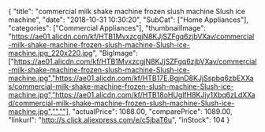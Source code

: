 {
	"title": "commercial milk shake machine frozen slush machine Slush ice machine",
	"date": "2018-10-31 10:30:20",
	"SubCat": ["Home Appliances"],
	"categories": ["Commercial Appliances"],
	"thumbnailImage": "https://ae01.alicdn.com/kf/HTB1MvxzcgjN8KJjSZFgq6zjbVXav/commercial-milk-shake-machine-frozen-slush-machine-Slush-ice-machine.jpg_220x220.jpg",
	"BigImage": ["https://ae01.alicdn.com/kf/HTB1MvxzcgjN8KJjSZFgq6zjbVXav/commercial-milk-shake-machine-frozen-slush-machine-Slush-ice-machine.jpg","https://ae01.alicdn.com/kf/HTB17E.BgjnD8KJjSspbq6zbEXXas/commercial-milk-shake-machine-frozen-slush-machine-Slush-ice-machine.jpg","https://ae01.alicdn.com/kf/HTB18oHUglfH8KJjy1Xbq6zLdXXad/commercial-milk-shake-machine-frozen-slush-machine-Slush-ice-machine.jpg","",""],
	"actualPrice": 1088.00,
	"comparePrice": 1089.00,
	"linkurl": "http://s.click.aliexpress.com/e/c5jbaT6u",
	"inStock": 104
}
